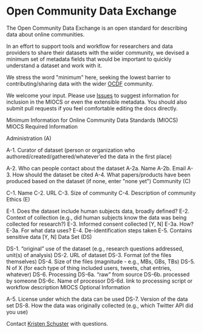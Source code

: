 # Open Community Data Exchange 

The Open Community Data Exchange is an open standard for describing data about online communities.

In an effort to support tools and workflow for researchers and data providers to share their datasets with the wider community, we devised a minimum set of metadata fields that would be important to quickly understand a dataset and work with it.

We stress the word "minimum" here, seeking the lowest barrier to contributing/sharing data with the wider [OCDF](http://datafactories.org) community.

We welcome your input. Please use [Issues](https://github.com/libbyh/miocs/issues) to suggest information for inclusion in the MIOCS or even the extensible metadata. You should also submit pull requests if you feel comfortable editing the docs directly.

Minimum Information for Online Community Data Standards (MIOCS)
MIOCS Required Information

Administration (A)

A-1. Curator of dataset (person or organization who authored/created/gathered/whatever’ed the data in the first place)

A-2. Who can people contact about the dataset
  A-2a. Name
  A-2b. Email
A-3. How should the dataset be cited
A-4. What papers/products have been produced based on the dataset (if none, enter "none yet")
Community (C)

C-1. Name
C-2. URL
C-3. Size of community
C-4. Description of community
Ethics (E)

E-1. Does the dataset include human subjects data, broadly defined?
E-2. Context of collection (e.g., did human subjects know the data was being collected for research?)
E-3. Informed consent collected [Y, N]
E-3a. How?
E-3a. For what data uses?
E-4. De-identification steps taken
E-5. Contains sensitive data [Y, N]
Data Set (DS)

DS-1. “original” use of the dataset (e.g., research questions addressed, unit(s) of analysis)
DS-2. URL of dataset
DS-3. Format (of the files themselves)
DS-4. Size of the files (magnitude - e.g., MBs, GBs, TBs)
DS-5. N of X (for each type of thing included users, tweets, chat entries, whatever)
DS-6. Processing
DS-6a. “raw” from source
DS-6b. processed by someone
DS-6c. Name of processor
DS-6d. link to processing script or workflow description
MIOCS Optional Information

A-5. License under which the data can be used
DS-7. Version of the data set
DS-8. How the data was originally collected (e.g., which Twitter API did you use)

Contact [Kristen Schuster](mailto:schuster.kristen@gmail.com) with questions.
